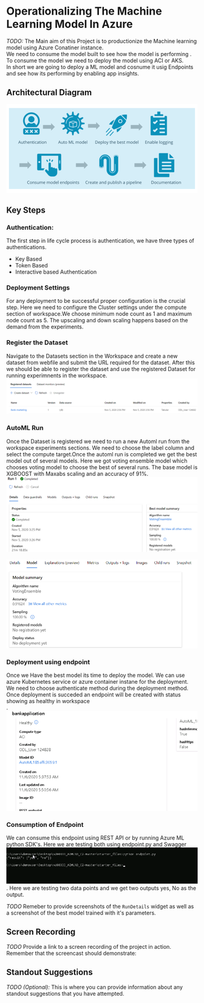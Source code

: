 


# Operationalizing The Machine Learning Model In Azure <br>

*TODO:* 
The Main aim of this Project is to productionize the Machine learning model using  Azure Conatiner instance.<br>
We need to consume the model built to see how the model is performing . To consume the model we need to deploy the model using ACI or AKS.<br>
In short we are going to deploy a ML model and cosnume it usig Endpoints and see how its performing by enabling app insights.<br>


## Architectural Diagram<br>
![complete architecture of the Project](architecture.PNG)


## Key Steps
### Authentication:
The first step in life cycle process is authentication, we have three types of authentications.<br>
- Key Based <br>
- Token Based <br>
- Interactive based Authentication <br>
### Deployment Settings <br>
For any deployment to be successful proper configuration is the crucial step. Here we need to configure the Cluster settings under the compute section of workspace.We choose minimum node count as 1 and maximum node count as 5. The upscaling and down scaling happens based on the demand from the experiments.<br>
### Register the Dataset <br>
Navigate to the Datasets section in the Workspace and create a new dataset from webfile and submit the URL required for the dataset. After this we should be able to register the dataset and use the registered Dataset for running experimnents in the workspace.<br>
![Datset Registartion in Azure Portal](Register.PNG)<br>
### AutoML Run<br>
Once the Dataset is registered we need to run a new Automl run from the workspace experiments sections. We need to choose the label column and select the compute target.Once the automl run is completed we get the best model out of several models. Here we got voting ensemble model which chooses voting model to choose the best of several runs. The base model is XGBOOST with Maxabs scaling and an accuracy of 91%.<br>
![AutoMl run in portal](automl.PNG)<br> <br>
![Best Model from AutoML](bestmodel.PNG)<br>
### Deployment using endpoint<br>
Once we Have the best model its time to deploy the model. We can use azure Kubernetes service or azure container instane for the deployment. We need to choose authenticate method during the deployment method. Once deployment is succeded an endpoint will be created with status showing as healthy in workspace<br>.
![Endpoint of the deployed model](endpoint.PNG)<br>
### Consumption of Endpoint<br>
We can consume this endpoint using REST API or by running Azure ML python SDK's. Here we are testing both using endpoint.py and Swagger<br>
![Endpoint consumption](consumption.PNG) <br>.
Here we are testing two data points and we get two outputs yes, No as the output.<br>





*TODO* Remeber to provide screenshots of the `RunDetails` widget as well as a screenshot of the best model trained with it's parameters.

## Screen Recording
*TODO* Provide a link to a screen recording of the project in action. Remember that the screencast should demonstrate:

## Standout Suggestions
*TODO (Optional):* This is where you can provide information about any standout suggestions that you have attempted.
